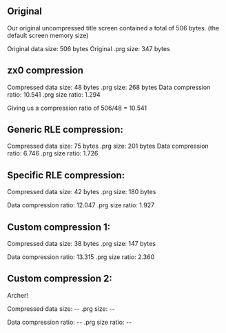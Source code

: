 Original 
-- 

Our original uncompressed title screen contained a total of 506 bytes. (the default screen memory size)

Original data size:     506 bytes
Original .prg size:     347 bytes


zx0 compression 
--

Compressed data size:   48 bytes
.prg size:              268 bytes
Data compression ratio: 10.541
.prg size ratio:        1.294

Giving us a compression ratio of 506/48 = 10.541

Generic RLE compression:
--

Compressed data size:   75 bytes
.prg size:              201 bytes
Data compression ratio: 6.746
.prg size ratio:        1.726

Specific RLE compression:
--

Compressed data size:   42 bytes
.prg size:              180 bytes

Data compression ratio: 12.047
.prg size ratio:        1.927

Custom compression 1:
--

Compressed data size:   38 bytes 
.prg size:              147 bytes

Data compression ratio: 13.315
.prg size ratio:        2.360
 
Custom compression 2:
--

Archer!

Compressed data size:   --
.prg size:              --

Data compression ratio: --
.prg size ratio:        --
